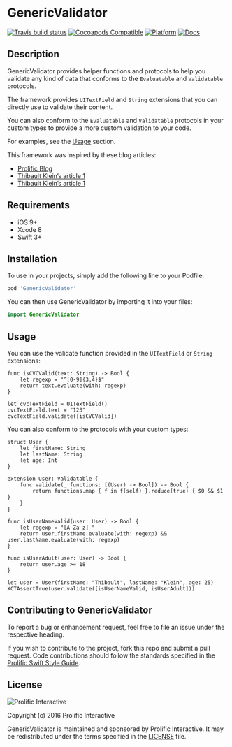# GenericValidator

[![Travis build status](https://img.shields.io/travis/prolificinteractive/GenericValidator.svg?style=flat-square)](https://travis-ci.org/prolificinteractive/GenericValidator)
[![Cocoapods Compatible](https://img.shields.io/cocoapods/v/GenericValidator.svg?style=flat-square)](https://img.shields.io/cocoapods/v/GenericValidator.svg)
[![Platform](https://img.shields.io/cocoapods/p/GenericValidator.svg?style=flat-square)](http://cocoadocs.org/docsets/GenericValidator)
[![Docs](https://img.shields.io/cocoapods/metrics/doc-percent/GenericValidator.svg?style=flat-square)](http://cocoadocs.org/docsets/GenericValidator)

## Description

GenericValidator provides helper functions and protocols to help you validate any kind of data that conforms to the `Evaluatable` and `Validatable` protocols.

The framework provides `UITextField` and `String` extensions that you can directly use to validate their content.

You can also conform to the `Evaluatable` and `Validatable` protocols in your custom types to provide a more custom validation to your code.

For examples, see the [Usage](##usage) section.

This framework was inspired by these blog articles:

* [Prolific Blog](http://blog.prolificinteractive.com/2016/09/08/a-functional-approach-to-uitextfield-validation/)
* [Thibault Klein’s article 1](http://thibaultklein.com/ios/a-functional-approach-to-uitextfield-validation/)
* [Thibault Klein’s article 1](http://thibaultklein.com/ios/a-functional-approach-to-validation-using-protocol-oriented-programming/)

## Requirements

* iOS 9+
* Xcode 8
* Swift 3+

## Installation

To use in your projects, simply add the following line to your Podfile:

```bash
pod 'GenericValidator'
```

You can then use GenericValidator by importing it into your files:

```swift
import GenericValidator
```

## Usage

You can use the validate function provided in the `UITextField` or `String` extensions:

```
func isCVCValid(text: String) -> Bool {
    let regexp = "^[0-9]{3,4}$"
    return text.evaluate(with: regexp)
}

let cvcTextField = UITextField()
cvcTextField.text = "123"
cvcTextField.validate([isCVCValid])
```

You can also conform to the protocols with your custom types:

```
struct User {
    let firstName: String
    let lastName: String
    let age: Int
}

extension User: Validatable {
    func validate(_ functions: [(User) -> Bool]) -> Bool {
        return functions.map { f in f(self) }.reduce(true) { $0 && $1 }
    }
}

func isUserNameValid(user: User) -> Bool {
    let regexp = "[A-Za-z] "
    return user.firstName.evaluate(with: regexp) && user.lastName.evaluate(with: regexp)
}

func isUserAdult(user: User) -> Bool {
    return user.age >= 18
}

let user = User(firstName: "Thibault", lastName: "Klein", age: 25)
XCTAssertTrue(user.validate([isUserNameValid, isUserAdult]))
```

## Contributing to GenericValidator

To report a bug or enhancement request, feel free to file an issue under the respective heading.

If you wish to contribute to the project, fork this repo and submit a pull request. Code contributions should follow the standards specified in the [Prolific Swift Style Guide](https://github.com/prolificinteractive/swift-style-guide). 

## License

![Prolific Interactive](https://s3.amazonaws.com/prolificsitestaging/logos/Prolific_Logo_Full_Color.png)

Copyright (c) 2016 Prolific Interactive

GenericValidator is maintained and sponsored by Prolific Interactive. It may be redistributed under the terms specified in the [LICENSE] file.

[LICENSE]: ./LICENSE
